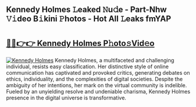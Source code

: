 ## Kennedy Holmes 𝙻eaked 𝙽u𝚍e - Part-Nhw 𝚅𝚒deo B𝚒kini 𝙿hotos - Hot All 𝙻eaks fmYAP

# <h2><a href="http://ld7e97.urlbe.top/?page=Kennedy+Holmes">🔗🔗👉👉 Kennedy Holmes P𝚑oto𝚜Vid𝚎o</a></h2>

[![Kennedy Holmes](https://i.imgur.com/eBuTRDB.gif)](http://ld7e97.urlbe.top/?page=Kennedy+Holmes)
Kennedy Holmes, a multifaceted and challenging individual, resists easy classification. Her distinctive style of online communication has captivated and provoked critics, generating debates on ethics, individuality, and the complexities of digital societies. Despite the ambiguity of her intentions, her mark on the virtual community is indelible. Fueled by an unyielding resolve and undeniable charisma, Kennedy Holmes presence in the digital universe is transformative.
